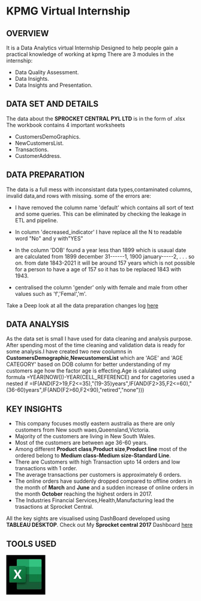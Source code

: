 # KPMG Virtual Internship

## OVERVIEW
 It is a Data Analytics virtual Internship Designed to help people gain a practical knowledge of working at kpmg
 There are 3 modules in the internship:
 * Data Quality Assessment.
 * Data Insights.
 * Data Insights and Presentation.
 
## DATA SET AND DETAILS
The data about the **SPROCKET CENTRAL PYL LTD** is in the form of .xlsx
The workbook contains 4 important worksheets
* CustomersDemoGraphics.
* NewCustomersList.
* Transactions.
* CustomerAddress.

## DATA PREPARATION
The data is a full mess with inconsistant data types,contaminated columns,
invalid data,and rows with missing.
some of the errors are:
* I have removed the column name 'default' which contains all sort of text and some queries. 
  This can be eliminated by checking the leakage in ETL and pipeline.
* In column 'decreased_indicator' I have replace all the N to readable word "No" and y with"YES"
* In the column 'DOB' found a year less than 1899 which is usaual date are calculated from 
  1899 december 31------1,
  1900 january-----2,
  .
  .
  .
  so on.
  from date 1843-2021 it will be around 157 years which is not possible for a person to have
  a age of 157 so it has to be replaced 1843 with 1943.

* centralised the column 'gender' only with female and male from other values 
such as 'f','Femal','m'.

Take a Deep look at all the data preparation changes log [here](https://github.com/dolidsvn/KPMG-Virtual-Internship/tree/main/changelog)

##  DATA ANALYSIS
As the data set is small I have used for data cleaning and analysis purpose.
 After spending most of the time cleaning and validation data is ready for some analysis.I have created two new coolumns in **CustomersDemographic**,**NewcustomersList**
 which are 'AGE' and 'AGE CATEGORY' based on DOB column for better understanding of my customers age how the factor age is effecting.Age is calulated using formula
=YEAR(NOW())-YEAR(CELL_REFERENCE) and for cagetories used a nested if =IF(AND(F2>19,F2<=35),"(19-35)years",IF(AND(F2>35,F2<=60),"(36-60)years",IF(AND(F2>60,F2<90),"retired","none")))



## KEY INSIGHTS
* This company focuses mostly eastern australia as there are only customers from New south waes,Queensland,Victoria.
* Majority of the customers are living in New South Wales.
* Most of the customers are between age 36-60 years.
* Among different **Product class**,**Product size**,**Product line** most of the ordered belong to **Medium class-Medium size-Standard Line**.
* There are Customers with high Transaction upto 14 orders and low transactions with 1 order.
* The average transactions per customers is approximately 6 orders.
* The online orders have suddenly dropped compared to offline orders in the month of **March** and **June** and a sudden increase of online orders in the month **October** reaching the highest orders in 2017.
* The Industries Financial Services,Health,Manufacturing lead the trasactions at Sprocket Central.

All the key sights are visualised using DashBoard developed using **TABLEAU DESKTOP**.
Check out My **Sprocket central 2017**  Dashboard [here](https://public.tableau.com/app/profile/doli.sai.vivek.nath/viz/SprocketCentral2017/Dashboard1)

## TOOLS USED

![EXCEL](https://github.com/dolidsvn/KPMG-Virtual-Internship/blob/main/images/excel.jpg)






































 
